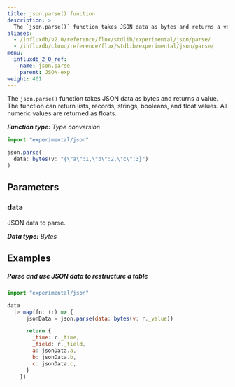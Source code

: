 ```yaml
---
title: json.parse() function
description: >
  The `json.parse()` function takes JSON data as bytes and returns a value.
aliases:
  - /influxdb/v2.0/reference/flux/stdlib/experimental/json/parse/
  - /influxdb/cloud/reference/flux/stdlib/experimental/json/parse/
menu:
  influxdb_2_0_ref:
    name: json.parse
    parent: JSON-exp
weight: 401
---
```


The `json.parse()` function takes JSON data as bytes and returns a value.
The function can return lists, records, strings, booleans, and float values.
All numeric values are returned as floats.

_**Function type:** Type conversion_

```js
import "experimental/json"

json.parse(
  data: bytes(v: "{\"a\":1,\"b\":2,\"c\":3}")
)
```

## Parameters

### data
JSON data to parse.

_**Data type:** Bytes_


## Examples

##### Parse and use JSON data to restructure a table
```js
import "experimental/json"

data
  |> map(fn: (r) => {
      jsonData = json.parse(data: bytes(v: r._value))

      return {
        _time: r._time,
        _field: r._field,
        a: jsonData.a,
        b: jsonData.b,
        c: jsonData.c,
      }
    })
```
